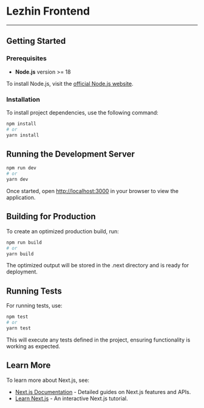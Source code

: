 # Lezhin Frontend

---

## Getting Started
### Prerequisites
- **Node.js** version >= 18

To install Node.js, visit the [official Node.js website](https://nodejs.org/).

### Installation
To install project dependencies, use the following command:

```bash
npm install
# or
yarn install
```

## Running the Development Server
```bash
npm run dev
# or
yarn dev
```
Once started, open [http://localhost:3000](http://localhost:3000) in your browser to view the application.

## Building for Production
To create an optimized production build, run:
```bash
npm run build
# or
yarn build
```
The optimized output will be stored in the .next directory and is ready for deployment.

## Running Tests
For running tests, use:
```bash
npm test
# or
yarn test
```
This will execute any tests defined in the project, ensuring functionality is working as expected.

## Learn More
To learn more about Next.js, see:
- [Next.js Documentation](https://nextjs.org/docs) - Detailed guides on Next.js features and APIs.
- [Learn Next.js](https://nextjs.org/learn) - An interactive Next.js tutorial.